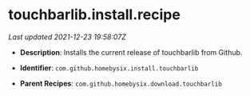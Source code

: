 # touchbarlib.install.recipe

_Last updated 2021-12-23 19:58:07Z_

- **Description**: Installs the current release of touchbarlib from Github.

- **Identifier**: `com.github.homebysix.install.touchbarlib`

- **Parent Recipes**: `com.github.homebysix.download.touchbarlib`